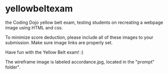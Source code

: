 # yellowbeltexam
the Coding Dojo yellow belt exam, testing students on recreating a webpage image using HTML and css.

To minimize score deduction, please include all of these images to your submission. Make sure image links are properly set.

Have fun with the Yellow Belt exam! :)

The wireframe image is labeled accordance.jpg, located in the "prompt" folder".
